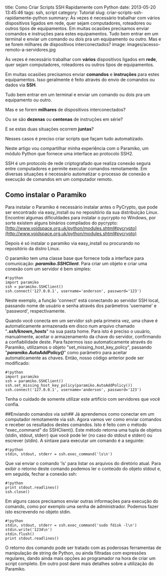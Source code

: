 title: Como Criar Scripts SSH Rapidamente com Python
date: 2013-05-20 13:45:46
tags: ssh, script
category: Tutorial
slug: criar-scripts-ssh-rapidamente-python
summary: Às vezes é necessário trabalhar com vários dispositivos ligados em rede, quer sejam computadores, roteadores ou outros tipos de equipamentos. Em muitas ocasiões precisamos enviar comandos e instruções para estes equipamentos. Tudo bem entrar em um terminal e enviar um comando ou dois pra um equipamento ou outro. Mas e se forem milhares de dispositivos interconectados?
image: images/acesso-remoto-a-servidores.jpg

Às vezes é necessário trabalhar com **vários** dispositivos ligados em **rede**, quer sejam computadores, roteadores ou outros tipos de equipamentos.

Em muitas ocasiões precisamos enviar **comandos** e **instruções** para estes equipamentos. Isso geralmente é feito através do envio de comandos ou dados&nbsp;via **SSH**.

Tudo bem entrar em um terminal e enviar um comando ou dois pra um equipamento ou outro.

Mas e se forem **milhares** de dispositivos interconectados?

Ou se são **dezenas** ou **centenas** de instruções em série?

E se estas duas situações ocorrem **juntas**?

Nesses casos é preciso criar scripts que façam tudo automatizado.

Neste artigo vou compartilhar minha experiência com o Paramiko, um módulo Python que fornece uma interface ao protocolo SSH2.

SSH é um protocolo de rede criptografado que realiza conexão segura entre computadores e permite executar comandos remotamente. Em diversas situações é necessário automatizar o processo de conexão e execução de comandos em um computador remoto.

## Como instalar o Paramiko
Para instalar o Paramiko é necessário instalar antes o PyCrypto, que pode ser encontrado via easy_install ou no repositório da sua distribuição Linux. Encontrei algumas dificuldades para instalar o pycrypto no Windows, por sorte existem alguns binários compilados do pycrypto: [http://www.voidspace.org.uk/python/modules.shtml#pycrypto](http://www.voidspace.org.uk/python/modules.shtml#pycrypto)

Depois é só instalar o paramiko via easy_install ou procurando no repositório da distro Linux.

O paramiko tem uma classe base que fornece toda a interface para comunicação: ***paramiko.SSHClient***. Para criar um objeto e criar uma conexão com um servidor é bem simples:

    #!python
    import paramiko
    ssh = paramiko.SSHClient()
    ssh.connect('127.0.0.1', username='anderson', password='123')

Neste exemplo, a função 'connect' está conectando ao servidor SSH local, passando nome de usuário e senha através dos par&acirc;metros 'username' e 'password', respectivamente.

Quando você conecta em um servidor ssh pela primeira vez, uma chave é automaticamente armazenada em disco num arquivo chamado "***.ssh/known_hosts***" na sua pasta home. Para isto é preciso o usuário, manualmente, aceitar o armazenamento da chave do servidor, confirmando a confiabilidade deste. Para fazermos isso automaticamente através do Paramiko, utilizamos o objeto "set_missing_host_key_policy", passando "***paramiko.AutoAddPolicy()***" como parâmetro para aceitar automaticamente as chaves. Então, nosso código anterior pode ser modificado:

    #!python
    import paramiko
    ssh = paramiko.SSHClient()
    ssh.set_missing_host_key_policy(paramiko.AutoAddPolicy())
    ssh.connect('127.0.0.1', username='anderson', password='123')

Tenha o cuidado de somente utilizar este artifício com servidores que você confia.

##Enviando comandos via ssh##
Já aprendemos como conectar em um computador remotamente via ssh. Agora vamos ver como enviar comandos e receber os resultados destes comandos. Isto é feito com o método "exec_command" do SSHClient(). Este método retorna uma tupla de objetos (stdin, stdout, stderr) que você pode ler (no caso do stdout e stderr) ou escrever (stdin). A sintaxe para executar um comando é a seguinte:

    #!python
    stdin, stdout, stderr = ssh.exec_command('ls\n')

Que vai enviar o comando 'ls' para listar os arquivos do diretório atual. Para exibir o retorno deste comando podemos ler o conte&uacute;do do objeto stdout e, em seguida, fechar a conexão ssh:

    #!python
    print stdout.readlines()
    ssh.close()

Em alguns casos precisamos enviar outras informações para execução do comando, como por exemplo uma senha de administrador. Podemos fazer isto escrevendo no objeto stdin.

    #!python
    stdin, stdout, stderr = ssh.exec_command('sudo fdisk -l\n')
    stdin.write('1234\n')
    stdin.flush()
    print stdout.readlines()

O retorno dos comando pode ser tratado com as poderosas ferramentas de manipulação de string de Python, ou ainda filtradas com expressões regulares, dando ainda mais opções ao programador na hora de criar um script completo. Em outro post darei mais detalhes sobre a utilização do Paramiko.
